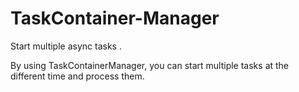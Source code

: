 # TaskContainer-Manager
Start multiple async tasks .

By using TaskContainerManager, you can start multiple tasks at the different time and process them.
